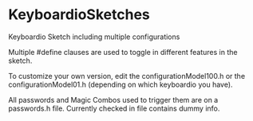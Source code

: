 # KeyboardioSketches
Keyboardio Sketch including multiple configurations

Multiple #define clauses are used to toggle in different features in the sketch.

To customize your own version, edit the configurationModel100.h or the configurationModel01.h (depending on which keyboardio you have).

All passwords and Magic Combos used to trigger them are on a passwords.h file. Currently checked in file contains dummy info.


